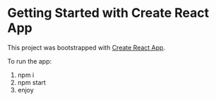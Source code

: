 # Getting Started with Create React App

This project was bootstrapped with [Create React App](https://github.com/facebook/create-react-app).

To run the app:

1. npm i
2. npm start
3. enjoy
